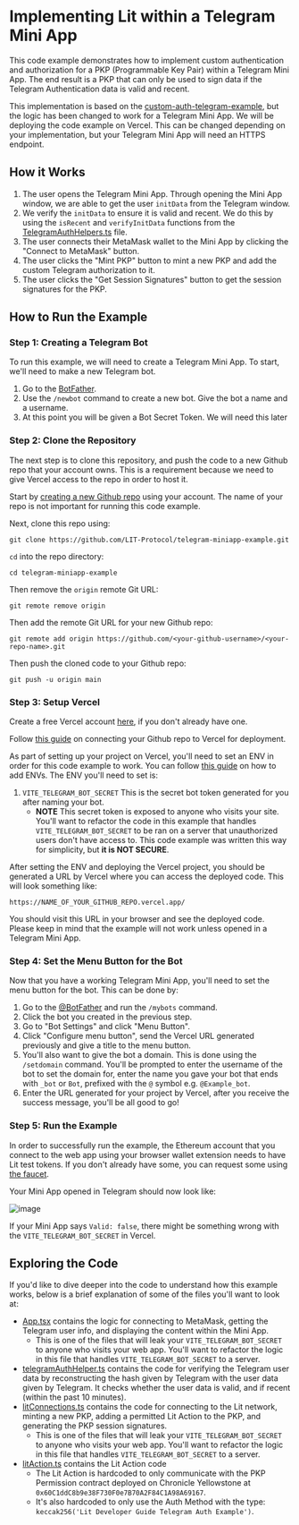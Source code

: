 # Implementing Lit within a Telegram Mini App
This code example demonstrates how to implement custom authentication and authorization for a PKP (Programmable Key Pair) within a Telegram Mini App. The end result is a PKP that can only be used to sign data if the Telegram Authentication data is valid and recent.

This implementation is based on the [custom-auth-telegram-example](https://github.com/LIT-Protocol/custom-auth-telegram-example), but the logic has been changed to work for a Telegram Mini App. We will be deploying the code example on Vercel. This can be changed depending on your implementation, but your Telegram Mini App will need an HTTPS endpoint.

## How it Works
1. The user opens the Telegram Mini App. Through opening the Mini App window, we are able to get the user `initData` from the Telegram window.
2. We verify the `initData` to ensure it is valid and recent. We do this by using the `isRecent` and `verifyInitData` functions from the [TelegramAuthHelpers.ts](src/telegramAuthHelpers.ts) file.
3. The user connects their MetaMask wallet to the Mini App by clicking the "Connect to MetaMask" button.
4. The user clicks the "Mint PKP" button to mint a new PKP and add the custom Telegram authorization to it.
5. The user clicks the "Get Session Signatures" button to get the session signatures for the PKP.

## How to Run the Example

### Step 1: Creating a Telegram Bot
To run this example, we will need to create a Telegram Mini App. To start, we'll need to make a new Telegram bot.
1. Go to the [BotFather](https://t.me/BotFather).
2. Use the `/newbot` command to create a new bot. Give the bot a name and a username.
3. At this point you will be given a Bot Secret Token. We will need this later

### Step 2: Clone the Repository
The next step is to clone this repository, and push the code to a new Github repo that your account owns. This is a requirement because we need to give Vercel access to the repo in order to host it.

Start by [creating a new Github repo](https://docs.github.com/en/repositories/creating-and-managing-repositories/creating-a-new-repository) using your account. The name of your repo is not important for running this code example.

Next, clone this repo using:

```
git clone https://github.com/LIT-Protocol/telegram-miniapp-example.git
```

`cd` into the repo directory:

```
cd telegram-miniapp-example
```

Then remove the `origin` remote Git URL:

```
git remote remove origin
```

Then add the remote Git URL for your new Github repo:

```
git remote add origin https://github.com/<your-github-username>/<your-repo-name>.git
```

Then push the cloned code to your Github repo:

```
git push -u origin main
```

### Step 3: Setup Vercel

Create a free Vercel account [here](https://vercel.com/signup), if you don't already have one.

Follow [this guide](https://vercel.com/docs/deployments/git#deploying-a-git-repository) on connecting your Github repo to Vercel for deployment.

As part of setting up your project on Vercel, you'll need to set an ENV in order for this code example to work. You can follow [this guide](https://vercel.com/docs/projects/environment-variables) on how to add ENVs. The ENV you'll need to set is:

1. `VITE_TELEGRAM_BOT_SECRET` This is the secret bot token generated for you after naming your bot.
   - **NOTE** This secret token is exposed to anyone who visits your site. You'll want to refactor the code in this example that handles `VITE_TELEGRAM_BOT_SECRET` to be ran on a server that unauthorized users don't have access to. This code example was written this way for simplicity, but **it is NOT SECURE**.

After setting the ENV and deploying the Vercel project, you should be generated a URL by Vercel where you can access the deployed code. This will look something like:

```
https://NAME_OF_YOUR_GITHUB_REPO.vercel.app/
```

You should visit this URL in your browser and see the deployed code. Please keep in mind that the example will not work unless opened in a Telegram Mini App.

### Step 4: Set the Menu Button for the Bot

Now that you have a working Telegram Mini App, you'll need to set the menu button for the bot. This can be done by:

1. Go to the [@BotFather](https://t.me/BotFather) and run the `/mybots` command.
2. Click the bot you created in the previous step.
3. Go to "Bot Settings" and click "Menu Button".
4. Click "Configure menu button", send the Vercel URL generated previously and give a title to the menu button.
5. You'll also want to give the bot a domain. This is done using the `/setdomain` command. You'll be prompted to enter the username of the bot to set the domain for, enter the name you gave your bot that ends with `_bot` or `Bot`, prefixed with the `@` symbol e.g. `@Example_bot`.
6. Enter the URL generated for your project by Vercel, after you receive the success message, you'll be all good to go!

### Step 5: Run the Example

In order to successfully run the example, the Ethereum account that you connect to the web app using your browser wallet extension needs to have Lit test tokens. If you don't already have some, you can request some using [the faucet](https://chronicle-yellowstone-faucet.getlit.dev/).

Your Mini App opened in Telegram should now look like:

![image](https://github.com/user-attachments/assets/6bab315f-1db2-404c-bd59-602e0545f26d)

If your Mini App says `Valid: false`, there might be something wrong with the `VITE_TELEGRAM_BOT_SECRET` in Vercel. 

## Exploring the Code

If you'd like to dive deeper into the code to understand how this example works, below is a brief explanation of some of the files you'll want to look at:
- [App.tsx](./src/App.tsx) contains the logic for connecting to MetaMask, getting the Telegram user info, and displaying the content within the Mini App.
  - This is one of the files that will leak your `VITE_TELEGRAM_BOT_SECRET` to anyone who visits your web app. You'll want to refactor the logic in this file that handles `VITE_TELEGRAM_BOT_SECRET` to a server.
- [telegramAuthHelper.ts](./src/telegramAuthHelpers.ts) contains the code for verifying the Telegram user data by reconstructing the hash given by Telegram with the user data given by Telegram. It checks whether the user data is valid, and if recent (within the past 10 minutes).
- [litConnections.ts](./src/litConnections.ts) contains the code for connecting to the Lit network, minting a new PKP, adding a permitted Lit Action to the PKP, and generating the PKP session signatures.
  - This is one of the files that will leak your `VITE_TELEGRAM_BOT_SECRET` to anyone who visits your web app. You'll want to refactor the logic in this file that handles `VITE_TELEGRAM_BOT_SECRET` to a server.
- [litAction.ts](./src/litAction.ts) contains the Lit Action code
  - The Lit Action is hardcoded to only communicate with the PKP Permission contract deployed on Chronicle Yellowstone at `0x60C1ddC8b9e38F730F0e7B70A2F84C1A98A69167`.
  - It's also hardcoded to only use the Auth Method with the type: `keccak256('Lit Developer Guide Telegram Auth Example')`.


